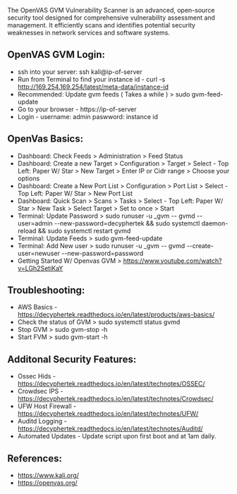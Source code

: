 The OpenVAS GVM Vulnerability Scanner is an advanced, open-source security tool designed for comprehensive vulnerability assessment and management. 
It efficiently scans and identifies potential security weaknesses in network services and software systems. 

OpenVAS GVM Login:
------------------------------

* ssh into your server: ssh kali@ip-of-server
* Run from Terminal to find your instance id - curl -s http://169.254.169.254/latest/meta-data/instance-id
* Recommended: Update gvm feeds ( Takes a while ) > sudo gvm-feed-update
* Go to your browser - https://ip-of-server
* Login - username: admin paswword: instance id

OpenVas Basics:
---------------

* Dashboard: Check Feeds > Administration > Feed Status
* Dashboard: Create a new Target > Configuration > Target > Select - Top Left: Paper W/ Star > New Target > Enter IP or Cidr range > Choose your options
* Dashboard: Create a New Port List > Configuration > Port List > Select - Top Left: Paper W/ Star > New Port List 
* Dashboard: Quick Scan > Scans > Tasks > Select - Top Left: Paper W/ Star  > New Task > Select Target > Set to once > Start 
* Terminal: Update Password > sudo runuser -u _gvm -- gvmd --user=admin --new-password=decyphertek && sudo systemctl daemon-reload && sudo systemctl restart gvmd
* Terminal: Update Feeds > sudo gvm-feed-update
* Terminal: Add New user > sudo runuser -u _gvm -- gvmd --create-user=newuser --new-password=password
* Getting Started W/ Openvas GVM > https://www.youtube.com/watch?v=LGh2SetiKaY

Troubleshooting:
-----------------

* AWS Basics - https://decyphertek.readthedocs.io/en/latest/products/aws-basics/
* Check the status of GVM > sudo systemctl status gvmd
* Stop GVM > sudo gvm-stop -h
* Start FVM > sudo gvm-start -h

Additonal Security Features:
----------------------------

* Ossec Hids - https://decyphertek.readthedocs.io/en/latest/technotes/OSSEC/
* Crowdsec IPS - https://decyphertek.readthedocs.io/en/latest/technotes/Crowdsec/
* UFW Host Firewall - https://decyphertek.readthedocs.io/en/latest/technotes/UFW/
* Auditd Logging - https://decyphertek.readthedocs.io/en/latest/technotes/Auditd/
* Automated Updates - Update script upon first boot and at 1am daily.

References:
------------
* https://www.kali.org/
* https://openvas.org/